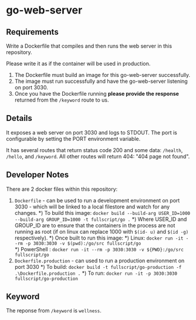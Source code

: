 # go-web-server

## Requirements

Write a Dockerfile that compiles and then runs the web server in this repository.  

Please write it as if the container will be used in production.  

1. The Dockerfile must build an image for this go-web-server successfully.
2. The image must run successfully and have the go-web-server listening on port 3030.
3. Once you have the Dockerfile running **please provide the response** returned from the `/keyword` route to us.  

## Details

It exposes a web server on port 3030 and logs to STDOUT.  The port is configurable by setting the PORT environment variable.  

It has several routes that return status code 200 and some data: `/health`, `/hello`, and `/keyword`. All other routes will return 404: "404 page not found".  

## Developer Notes
There are 2 docker files within this repository:
1) `Dockerfile` - can be used to run a development environment on port 3030 - which will be linked to a local filestore and watch for any changes.
    *) To build this image: `docker build --build-arg USER_ID=1000 --build-arg GROUP_ID=1000 -t fullscript/go .`
        *) Where USER_ID and GROUP_ID are to ensure that the containers in the process are not running as root (if on linux can replace 1000 with `$(id- u)` and `$(id -g)` respectively).
    *) Once built to run this image: 
        *) Linux: `docker run -it --rm -p 3030:3030 -v $(pwd):/go/src fullscript/go`  
        *) PowerShell : `docker run -it --rm -p 3030:3030 -v ${PWD}:/go/src fullscript/go`
2) `Dockerfile.production` - can used to run a production environment on port 3030
    *) To build: `docker build -t fullscript/go-production -f .\Dockerfile.production .`
    *) To run: `docker run -it -p 3030:3030 fullscript/go-production`

## Keyword
The reponse from `/keyword` is `wellness`.